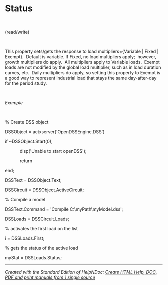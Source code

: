 # Status

&nbsp;

(read/write)

&nbsp;

This property sets/gets the response to load multipliers={Variable \| Fixed \| Exempt}.&nbsp; Default is variable. If Fixed, no load multipliers apply;&nbsp; however, growth multipliers do apply.&nbsp; All multipliers apply to Variable loads.&nbsp; Exempt loads are not modified by the global load multiplier, such as in load duration curves, etc.&nbsp; Daily multipliers do apply, so setting this property to Exempt is a good way to represent industrial load that stays the same day-after-day for the period study.

&nbsp;

*Example*

&nbsp;

% Create DSS object

DSSObject = actxserver('OpenDSSEngine.DSS')

if ~DSSObject.Start(0),

&nbsp; &nbsp; &nbsp; &nbsp; &nbsp; &nbsp; disp('Unable to start openDSS');

&nbsp; &nbsp; &nbsp; &nbsp; &nbsp; &nbsp; return

end;

DSSText = DSSObject.Text;

DSSCircuit = DSSObject.ActiveCircuit;

% Compile a model &nbsp; &nbsp;

DSSText.Command = 'Compile C:\\myPath\\myModel.dss';

DSSLoads = DSSCircuit.Loads;

% activates the first load on the list

i = DSSLoads.First;

% gets the status of the active load

myStat = DSSLoads.Status;


***
_Created with the Standard Edition of HelpNDoc: [Create HTML Help, DOC, PDF and print manuals from 1 single source](<https://www.helpndoc.com/help-authoring-tool>)_
